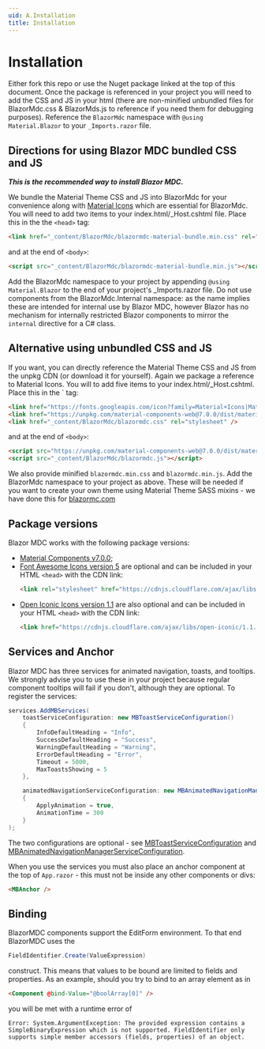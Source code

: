 ```yaml
---
uid: A.Installation
title: Installation
---
```

# Installation

Either fork this repo or use the Nuget package linked at the top of this document. Once the package is referenced in your project you will need to add the CSS and JS in your html (there are non-minified unbundled files for BlazorMdc.css & BlazorMds.js to reference if you need them for debugging purposes).
Reference the `BlazorMdc` namespace with `@using Material.Blazor` to your `_Imports.razor` file. 

## Directions for using Blazor MDC bundled CSS and JS

***This is the recommended way to install Blazor MDC.***

We bundle the Material Theme CSS and JS into BlazorMdc for your convenience along with [Material Icons](https://material.io/resources/icons/?style=baseline) which are essential for BlazorMdc. You will need to add two items to your index.html/_Host.cshtml file. Place this in the the `<head>` tag:

```html
<link href="_content/BlazorMdc/blazormdc-material-bundle.min.css" rel="stylesheet">
```

and at the end of `<body>`:

```html
<script src="_content/BlazorMdc/blazormdc-material-bundle.min.js"></script>
```

Add the BlazorMdc namespace to your project by appending `@using Material.Blazor` to the end of your project's _Imports.razor file. Do not use components from the BlazorMdc.Internal namespace: as the name
implies these are intended for internal use by Blazor MDC, however Blazor has no mechanism for internally restricted Blazor components to mirror the `internal` directive for a C# class.

## Alternative using unbundled CSS and JS

If you want, you can directly reference the Material Theme CSS and JS from the unpkg CDN (or download it for yourself). Again we package a reference to Material Icons. You will to add five items to your index.html/_Host.cshtml. Place this in the <head>` tag:

```html
<link href="https://fonts.googleapis.com/icon?family=Material+Icons|Material+Icons+Outlined|Material+Icons+Two+Tone|Material+Icons+Round|Material+Icons+Sharp" rel="stylesheet">
<link href="https://unpkg.com/material-components-web@7.0.0/dist/material-components-web.css" rel="stylesheet" />
<link href="_content/BlazorMdc/blazormdc.css" rel="stylesheet" />
```

and at the end of `<body>`:

```html
<script src="https://unpkg.com/material-components-web@7.0.0/dist/material-components-web.js"></script>
<script src="_content/BlazorMdc/blazormdc.js"></script>
```

We also provide minified `blazormdc.min.css` and `blazormdc.min.js`. Add the BlazorMdc namespace to your project as above. These will be needed
if you want to create your own theme using Material Theme SASS mixins - we have done this for [blazormc.com](https://blazormdc.com)

## Package versions

Blazor MDC works with the following package versions:

- [Material Components v7.0.0](https://github.com/material-components/material-components-web/blob/master/CHANGELOG.md#700-2020-06-23);
- [Font Awesome Icons version 5](https://fontawesome.com/changelog/latest) are optional and can be included in your HTML `<head>` with the CDN link:
    ```html
    <link rel="stylesheet" href="https://cdnjs.cloudflare.com/ajax/libs/font-awesome/5.14.0/css/all.min.css" integrity="sha512-1PKOgIY59xJ8Co8+NE6FZ+LOAZKjy+KY8iq0G4B3CyeY6wYHN3yt9PW0XpSriVlkMXe40PTKnXrLnZ9+fkDaog==" crossorigin="anonymous" />
    ```
- [Open Iconic Icons version 1.1](https://useiconic.com/open) are also optional and can be included in your HTML `<head>` with the CDN link:
    ```html
    <link href="https://cdnjs.cloudflare.com/ajax/libs/open-iconic/1.1.1/font/css/open-iconic.min.css" crossorigin="anonymous" rel="stylesheet" />
    ```

## Services and Anchor

Blazor MDC has three services for animated navigation, toasts, and tooltips. We strongly advise you to use these in your project
because regular component tooltips will fail if you don't, although they are optional. To register the services:

```csharp
services.AddMBServices(
    toastServiceConfiguration: new MBToastServiceConfiguration()
    {
        InfoDefaultHeading = "Info",
        SuccessDefaultHeading = "Success",
        WarningDefaultHeading = "Warning",
        ErrorDefaultHeading = "Error",
        Timeout = 5000,
        MaxToastsShowing = 5
    },

    animatedNavigationServiceConfiguration: new MBAnimatedNavigationManagerServiceConfiguration()
    {
        ApplyAnimation = true,
        AnimationTime = 300
    }
);
```

The two configurations are optional - see [MBToastServiceConfiguration](xref:BlazorMdc.MBToastServiceConfiguration) and [MBAnimatedNavigationManagerServiceConfiguration](xref:BlazorMdc.MBAnimatedNavigationManagerServiceConfiguration).

When you use the services you must also place an anchor component at the top of `App.razor` - this must not be inside any other components or divs:

```html
<MBAnchor />
```

## Binding

BlazorMDC components support the EditForm environment. To that end BlazorMDC uses the 

```csharp
FieldIdentifier.Create(ValueExpression) 
```

construct. This means that values to be bound are limited to fields and properties. As an example, should you try to bind to an array element as in

```html
<Component @bind-Value="@boolArray[0]" />
```

you will be met with a runtime error of

`Error: System.ArgumentException: The provided expression contains a SimpleBinaryExpression which is not supported. FieldIdentifier only supports simple member accessors (fields, properties) of an object.`

